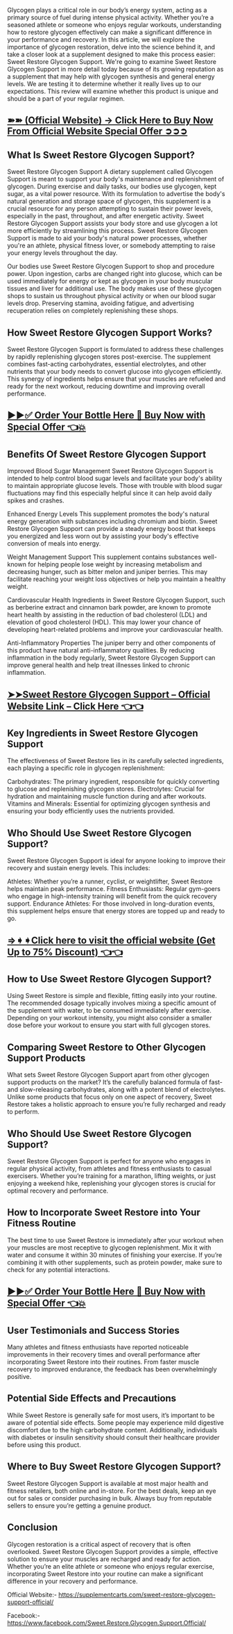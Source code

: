 Glycogen plays a critical role in our body’s energy system, acting as a primary source of fuel during intense physical activity. Whether you’re a seasoned athlete or someone who enjoys regular workouts, understanding how to restore glycogen effectively can make a significant difference in your performance and recovery. In this article, we will explore the importance of glycogen restoration, delve into the science behind it, and take a closer look at a supplement designed to make this process easier: Sweet Restore Glycogen Support.
We're going to examine Sweet Restore Glycogen Support in more detail today because of its growing reputation as a supplement that may help with glycogen synthesis and general energy levels. We are testing it to determine whether it really lives up to our expectations. This review will examine whether this product is unique and should be a part of your regular regimen.

## [➽➽ (Official Website) → Click Here to Buy Now From Official Website Special Offer ➲➲➲](https://supplementcarts.com/sweet-restore-glycogen-support-official/)

## What Is Sweet Restore Glycogen Support?
Sweet Restore Glycogen Support A dietary supplement called Glycogen Support is meant to support your body's maintenance and replenishment of glycogen. During exercise and daily tasks, our bodies use glycogen, kept sugar, as a vital power resource. With its formulation to advertise the body's natural generation and storage space of glycogen, this supplement is a crucial resource for any person attempting to sustain their power levels, especially in the past, throughout, and after energetic activity. Sweet Restore Glycogen Support assists your body store and use glycogen a lot more efficiently by streamlining this process. Sweet Restore Glycogen Support is made to aid your body's natural power processes, whether you're an athlete, physical fitness lover, or somebody attempting to raise your energy levels throughout the day.

Our bodies use Sweet Restore Glycogen Support to shop and procedure power. Upon ingestion, carbs are changed right into glucose, which can be used immediately for energy or kept as glycogen in your body muscular tissues and liver for additional use. The body makes use of these glycogen shops to sustain us throughout physical activity or when our blood sugar levels drop. Preserving stamina, avoiding fatigue, and advertising recuperation relies on completely replenishing these shops.

## How Sweet Restore Glycogen Support Works?
Sweet Restore Glycogen Support is formulated to address these challenges by rapidly replenishing glycogen stores post-exercise. The supplement combines fast-acting carbohydrates, essential electrolytes, and other nutrients that your body needs to convert glucose into glycogen efficiently. This synergy of ingredients helps ensure that your muscles are refueled and ready for the next workout, reducing downtime and improving overall performance.

## [▶▶✅ Order Your Bottle Here 🛒 Buy Now with Special Offer 👈💥](https://supplementcarts.com/sweet-restore-glycogen-support-official/)

## Benefits Of Sweet Restore Glycogen Support
Improved Blood Sugar Management 
Sweet Restore Glycogen Support is intended to help control blood sugar levels and facilitate your body's ability to maintain appropriate glucose levels. Those with trouble with blood sugar fluctuations may find this especially helpful since it can help avoid daily spikes and crashes.

Enhanced Energy Levels 
This supplement promotes the body's natural energy generation with substances including chromium and biotin. Sweet Restore Glycogen Support can provide a steady energy boost that keeps you energized and less worn out by assisting your body's effective conversion of meals into energy.

Weight Management Support 
This supplement contains substances well-known for helping people lose weight by increasing metabolism and decreasing hunger, such as bitter melon and juniper berries. This may facilitate reaching your weight loss objectives or help you maintain a healthy weight.

Cardiovascular Health 
Ingredients in Sweet Restore Glycogen Support, such as berberine extract and cinnamon bark powder, are known to promote heart health by assisting in the reduction of bad cholesterol (LDL) and elevation of good cholesterol (HDL). This may lower your chance of developing heart-related problems and improve your cardiovascular health.

Anti-Inflammatory Properties 
The juniper berry and other components of this product have natural anti-inflammatory qualities. By reducing inflammation in the body regularly, Sweet Restore Glycogen Support can improve general health and help treat illnesses linked to chronic inflammation.

## [➤➤Sweet Restore Glycogen Support – Official Website Link – Click Here 👈👈](https://supplementcarts.com/sweet-restore-glycogen-support-official/)

## Key Ingredients in Sweet Restore Glycogen Support
The effectiveness of Sweet Restore lies in its carefully selected ingredients, each playing a specific role in glycogen replenishment:

Carbohydrates: The primary ingredient, responsible for quickly converting to glucose and replenishing glycogen stores.
Electrolytes: Crucial for hydration and maintaining muscle function during and after workouts.
Vitamins and Minerals: Essential for optimizing glycogen synthesis and ensuring your body efficiently uses the nutrients provided.

## Who Should Use Sweet Restore Glycogen Support?
Sweet Restore Glycogen Support is ideal for anyone looking to improve their recovery and sustain energy levels. This includes:

Athletes: Whether you’re a runner, cyclist, or weightlifter, Sweet Restore helps maintain peak performance.
Fitness Enthusiasts: Regular gym-goers who engage in high-intensity training will benefit from the quick recovery support.
Endurance Athletes: For those involved in long-duration events, this supplement helps ensure that energy stores are topped up and ready to go.

## [⇒➧➧Click here to visit the official website (Get Up to 75% Discount) 👈👈](https://supplementcarts.com/sweet-restore-glycogen-support-official/)

## How to Use Sweet Restore Glycogen Support?
Using Sweet Restore is simple and flexible, fitting easily into your routine. The recommended dosage typically involves mixing a specific amount of the supplement with water, to be consumed immediately after exercise. Depending on your workout intensity, you might also consider a smaller dose before your workout to ensure you start with full glycogen stores.

## Comparing Sweet Restore to Other Glycogen Support Products
What sets Sweet Restore Glycogen Support apart from other glycogen support products on the market? It’s the carefully balanced formula of fast- and slow-releasing carbohydrates, along with a potent blend of electrolytes. Unlike some products that focus only on one aspect of recovery, Sweet Restore takes a holistic approach to ensure you’re fully recharged and ready to perform.

## Who Should Use Sweet Restore Glycogen Support?
Sweet Restore Glycogen Support is perfect for anyone who engages in regular physical activity, from athletes and fitness enthusiasts to casual exercisers. Whether you’re training for a marathon, lifting weights, or just enjoying a weekend hike, replenishing your glycogen stores is crucial for optimal recovery and performance.

## How to Incorporate Sweet Restore into Your Fitness Routine
The best time to use Sweet Restore is immediately after your workout when your muscles are most receptive to glycogen replenishment. Mix it with water and consume it within 30 minutes of finishing your exercise. If you’re combining it with other supplements, such as protein powder, make sure to check for any potential interactions.

## [▶▶✅ Order Your Bottle Here 🛒 Buy Now with Special Offer 👈💥](https://supplementcarts.com/sweet-restore-glycogen-support-official/)

## User Testimonials and Success Stories
Many athletes and fitness enthusiasts have reported noticeable improvements in their recovery times and overall performance after incorporating Sweet Restore into their routines. From faster muscle recovery to improved endurance, the feedback has been overwhelmingly positive.

## Potential Side Effects and Precautions
While Sweet Restore is generally safe for most users, it’s important to be aware of potential side effects. Some people may experience mild digestive discomfort due to the high carbohydrate content. Additionally, individuals with diabetes or insulin sensitivity should consult their healthcare provider before using this product.

## Where to Buy Sweet Restore Glycogen Support?
Sweet Restore Glycogen Support is available at most major health and fitness retailers, both online and in-store. For the best deals, keep an eye out for sales or consider purchasing in bulk. Always buy from reputable sellers to ensure you’re getting a genuine product.

## Conclusion
Glycogen restoration is a critical aspect of recovery that is often overlooked. Sweet Restore Glycogen Support provides a simple, effective solution to ensure your muscles are recharged and ready for action. Whether you’re an elite athlete or someone who enjoys regular exercise, incorporating Sweet Restore into your routine can make a significant difference in your recovery and performance.

Official Website:- https://supplementcarts.com/sweet-restore-glycogen-support-official/

Facebook:- https://www.facebook.com/Sweet.Restore.Glycogen.Support.Official/



